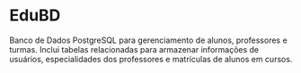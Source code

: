 # EduBD
Banco de Dados PostgreSQL para gerenciamento de alunos, professores e turmas. Inclui tabelas relacionadas para armazenar informações de usuários, especialidades dos professores e matrículas de alunos em cursos.
